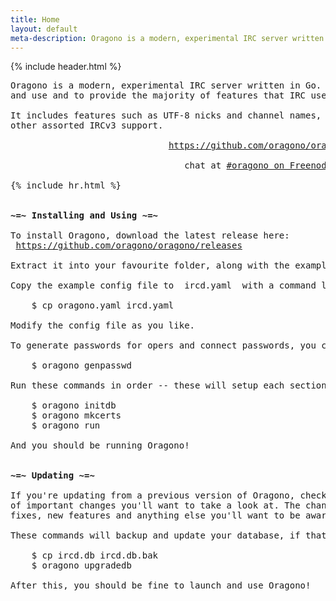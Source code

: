 ```yaml
---
title: Home
layout: default
meta-description: Oragono is a modern, experimental IRC server written in Go.
---
```

{% include header.html %}

<pre>
Oragono is a modern, experimental IRC server written in Go. It's designed to be simple to setup
and use and to provide the majority of features that IRC users expect today.

It includes features such as UTF-8 nicks and channel names, client accounts with SASL, and
other assorted IRCv3 support.

                              <a href="https://github.com/oragono/oragono">https://github.com/oragono/oragono</a>

                                 chat at <a href="ircs://irc.freenode.net:6697/#oragono">#oragono on Freenode</a>

{% include hr.html %}


<strong>~=~ Installing and Using ~=~</strong>

To install Oragono, download the latest release here:
 <a href="https://github.com/oragono/oragono/releases">https://github.com/oragono/oragono/releases</a>

Extract it into your favourite folder, along with the example config file.

Copy the example config file to  ircd.yaml  with a command like:

    <span class="term">$</span> cp oragono.yaml ircd.yaml

Modify the config file as you like.

To generate passwords for opers and connect passwords, you can use this command:

    <span class="term">$</span> oragono genpasswd

Run these commands in order -- these will setup each section of the server:

    <span class="term">$</span> oragono initdb
    <span class="term">$</span> oragono mkcerts
    <span class="term">$</span> oragono run

And you should be running Oragono!


<strong>~=~ Updating ~=~</strong>

If you're updating from a previous version of Oragono, checkout the CHANGELOG for a shortlist
of important changes you'll want to take a look at. The change log details config changes,
fixes, new features and anything else you'll want to be aware of!

These commands will backup and update your database, if that's been updated:

    <span class="term">$</span> cp ircd.db ircd.db.bak
    <span class="term">$</span> oragono upgradedb

After this, you should be fine to launch and use Oragono!
</pre>
